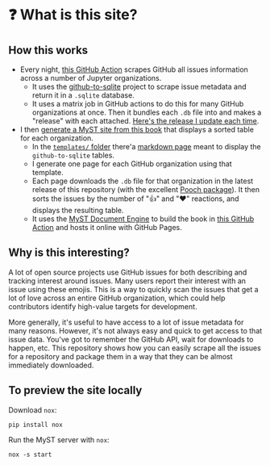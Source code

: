 # ❓ What is this site?

## How this works

- Every night, [this GitHub Action](https://github.com/choldgraf/os-issues/blob/main/.github/workflows/release.yml) scrapes GitHub all issues information across a number of Jupyter organizations.
  - It uses the [github-to-sqlite](https://datasette.io/tools/github-to-sqlite) project to scrape issue metadata and return it in a `.sqlite` database.
  - It uses a matrix job in GitHub actions to do this for many GitHub organizations at once. Then it bundles each `.db` file into and makes a "release" with each attached. [Here's the release I update each time](https://github.com/choldgraf/os-issues/releases/tag/latest).
- I then [generate a MyST site from this book](https://github.com/choldgraf/os-issues/blob/main/book) that displays a sorted table for each organization.
  - In the [`templates/` folder](https://github.com/choldgraf/os-issues/tree/main/templates) there'a [markdown page](https://github.com/choldgraf/os-issues/blob/main/templates/table.md) meant to display the `github-to-sqlite` tables.
  - I generate one page for each GitHub organization using that template.
  - Each page downloads the `.db` file for that organization in the latest release of this repository (with the excellent [Pooch package](https://github.com/fatiando/pooch)). It then sorts the issues by the number of "👍" and "❤️" reactions, and displays the resulting table.
  - It uses the [MyST Document Engine](https://mystmd.org) to build the book in [this GitHub Action](https://github.com/choldgraf/os-issues/blob/main/.github/workflows/book.yml) and hosts it online with GitHub Pages.

## Why is this interesting?

A lot of open source projects use GitHub issues for both describing and tracking interest around issues. Many users report their interest with an issue using these emojis. This is a way to quickly scan the issues that get a lot of love across an entire GitHub organization, which could help contributors identify high-value targets for development.

More generally, it's useful to have access to a lot of issue metadata for many reasons. However, it's not always easy and quick to get access to that issue data. You've got to remember the GitHub API, wait for downloads to happen, etc. This repository shows how you can easily scrape all the issues for a repository and package them in a way that they can be almost immediately downloaded.

## To preview the site locally

Download `nox`:

```
pip install nox
```

Run the MyST server with `nox`:

```
nox -s start
```
